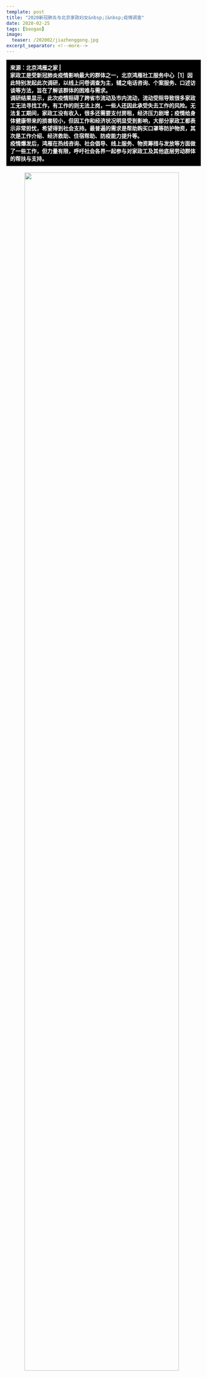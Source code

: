 ```yaml
---
template: post
title: "2020新冠肺炎与北京家政妇女&nbsp;|&nbsp;疫情调查"
date: 2020-02-25
tags: [baogao]
image:
  teaser: /202002/jiazhenggong.jpg
excerpt_separator: <!--more-->
---
```


<div style="width:98%;padding:10px;background-color:black;color:white;margin:0;">
<strong>來源：北京鸿雁之家 |<br>家政工是受新冠肺炎疫情影响最大的群体之一，北京鸿雁社工服务中心［1］因此特别发起此次调研，以线上问卷调查为主，辅之电话咨询、个案服务、口述访谈等方法，旨在了解该群体的困难与需求。<br>调研结果显示，此次疫情阻碍了跨省市流动及市内流动，流动受阻导致很多家政工无法寻找工作，有工作的则无法上岗，一些人还因此承受失去工作的风险。无法复工期间，家政工没有收入，很多还需要支付房租，经济压力剧增；疫情给身体健康带来的损害较小，但因工作和经济状况明显受到影响，大部分家政工都表示非常担忧，希望得到社会支持。最普遍的需求是帮助购买口罩等防护物资，其次是工作介绍、经济救助、住宿帮助、防疫能力提升等。<br>疫情爆发后，鸿雁在热线咨询、社会倡导、线上服务、物资筹措与发放等方面做了一些工作，但力量有限，呼吁社会各界一起参与对家政工及其他底层劳动群体的帮扶与支持。</strong>

<br>
</div>

<br>

<div style="text-align:center"><img src="/images/202002/jiazhenggong.jpg" width="90%"></div>

2020年1月中旬，武汉爆发新冠肺炎疫情。在春节返乡大潮的助推下，疫情迅速蔓延到全国。很多地区，特别是人口流动大省，立即采取限制交通、禁止聚集、延迟复工、（半）强制隔离等措施。在这样的形势下，疫情不仅直接威胁人们的身心健康，还直接影响人们的居家生活与人际交往，此外，疫情对部分行业的巨大冲击还将迁延到相关从业者的职业发展与经济处境上。

一、发起调查的初衷

中国有超过3500万的家政工［2］。源于家政工作的特性，家政工应该是受疫情影响最明显的群体之一。第一，除春节前后的跨省市流动之外，在每日工作里，很多家政工还需要在住处与雇主家之间流动，因此，疫情对道路交通和人际交往的限制将妨碍家政工寻找及维系工作。第二，城市家庭购买家政服务的意愿直接受其经济能力影响，在疫情对很多行业形成巨大打击的背景下，家政工的就业机会与工资水平也可能受到冲击。第三，疫情促使人们更关注日常生活中的健康问题，由于家政工负责雇主家庭日常生活的某些部分，雇主就很有可能对家政服务提出更高要求。

家政工不仅是受疫情影响最明显的群体之一，而且也是所有受影响群体中最弱势者之一。在中国，约有90%［3］的家政工无法签订劳动合同，因而不受《劳动合同法》保障［4］，在疫情的广泛影响下，其工作权益相对更易受到损害。与此同时，中国的家政工几乎都是女性，大部分来自农村、年龄偏大、学历较低，离开家乡后，其内外资源和支持网络更为缺乏，很难有效维护自身那么权益。

作为长期服务在京家政工的公益组织，北京鸿雁社工服务中心（下称“鸿雁”）特别关心疫情对家政工的实际影响，希望了解她们的困难和需求，据此，提供有针对性的帮助，协助她们度过疫情难关。基于这一初衷，鸿雁发起了此次调查。

二 、调查设计与设施

此次调查以线上问卷为主、电话访谈为辅。受访对象为在北京从事家政工作的家政工。由于目标聚焦且时间紧迫，调研组设计了一份由9道题组成的简短问卷，主要了解家政工在疫情期间的流动状况、工作状况、身心状况，及主要需求。

问卷从2020年2月5日晚上上线，主要在鸿雁的公众号、微信群及个人朋友圈进行推送，于2月10日晚上关闭填写通道，共回收90份有效问卷。问卷填写者都是女性，来自全国13个省/自治区的52个市/县。按人数降序排列，受访者主要来自山西、河南、甘肃，其次是四川、黑龙江、河北和陕西等。受访者的户籍分布很广，并与北京家政工来源的实际分布相符。这表明，此次调查分析的结果能在一定程度上反映北京家政工群体的相关情况。

![](https://i.imgur.com/GOrTTNU.jpg)

此外，在问卷调查前后，鸿雁还面向家政工群体开展了一系列与疫情相关的活动，其中，线上活动2类、电话咨询25个、个案服务3个、一对一口述访谈6个［5］。所得资料充实了问卷分析结果，较为真切地展现了疫情对北京家政工的影响，为鸿雁制定后续支持方案提供了可靠基础。

需要注意的是，由于调查内容比较简单，并且疫情及相关政策均处于不断变化中，此次调查的结果仅供公益同行或其他感兴趣的组织和个人参考，希望起到抛砖引玉的作用。未来，鸿雁将持续且更深入地关注疫情对家政工群体的影响。

三 、调查数据简析

本报告从四个方面呈现此次调查的结果：第一，疫情对家政工流动的影响；第二，疫情对家政工作的影响；第三，疫情对家政工身心的影响；第四，疫情引发的主要需求。

1. 疫情对家政工流动的影响

春节是中国人合家团圆、访亲会友的黄金时段，对于背井离乡、家有老小打工者来说，情况更是如此。北京家政工基本都是外来人口，其中绝大部分属于跨省流动。受访者户籍分布证实了这一点。按往常经验，留在北京过年的家政工会很少，但调查显示，今年春节期间，有37.8%（34人）的受访者未曾离开北京。显然，新冠肺炎疫情打破了很多家政工的返乡计划，她们被迫留在北京与雇主家庭一起过年，或者隔离在北京的自租房里过年。

![](https://i.imgur.com/GOrTTNU.jpg)

填写问卷时，有54.4%（49人）的受访者人在北京，其中，离开后又返京的有15人。也就是说，过年期间离开过北京的56人里，受访时已回京的约占1/4。按往年情况，家政工一般会在春节假期结束前后即回京找工作或者开始工作，但今年，尽管假期延长至2月2日，截至填写问卷时，仍有3/4尚未回京。显然，疫情迫使很多家政工改变了返京安排。据后文分析，防疫隔离、出行困难等是很多人尚未返京的主要原因。

![](https://i.imgur.com/kqfayi9.jpg)

从上述情况看，疫情对家政工的跨省市流动产生了影响。根据调查，疫情对家政工的在地流动也有影响。在90个受访者里，只有2人认为疫情对出行没有影响。疫情对出行的影响体现在：因强制隔离或自我隔离的防疫措施，64.4%的人极少出门；因地方政府采取封路、减少或暂停公交等措施，11.1%的人感觉即便能出门，出行过程也比较困难；因地方政府采取封村、封小区等措施，17.8%的人感觉即便能顺利出行，也很难到达目的地。

![](https://i.imgur.com/1PVPX4H.jpg)

2. 疫情对家政工作的影响

在90名受访者中，54.4%（49人）有确定工作，其中绝大部分是延续年前的工作合约；27.8%的人要找家政工作但还没开始找，另外有11.1%已经在找，但还没找到；此外，6.7%（6人）决定暂不继续从事家政工作。截至调查时，春节假期已结束一周左右，在需要找家政工作的35人里，有71.4%（25人）还没开始找，这种状况也异于往年，可以推测，疫情造成的负面影响妨碍了家政工及时找工作。

![](https://i.imgur.com/wQfm2bJ.jpg)

按流动情况做分类比较（见下表）可以发现，过年期间留在北京的家政工有52.9%延续年前工作，尽管打算继续从事家政业但尚无工作的人也不少，但其中正在找工作的比例很高，达到75%；离京后又返京的家政工有确定工作的比例更高，包括延续年前工作以及找到新工作的，占80%，根据访谈，她们在疫情高峰期冒风险回京的主要原因之一是回应雇主需求以防失去工作；在尚未返京且打算继续从事家政行业的受访者里，超过一半人（51.2%，19人）没有工作，并且几乎都未开始找工作（94.7%），这与过年期间留京家政工的状况很不同，这说明，是否在京对能否找工作有很大影响，因此，疫情对跨省市流动的阻碍是很多家政工无法开始找工作的重要原因。

![](https://i.imgur.com/5RaaSHu.jpg)

值得注意的是，在尚未返京的受访者里，尽管42.1%表示有确定工作，但疫情及防疫政策的变化会带来很大的不确定性。由于约90%的家政工不受《劳动法》保护，如果不能及时返京、不能及时开始工作或者疫情导致其他问题，她们随时有可能失去工作，并且难以得到补偿。上表显示，在87个注明了目前住处的受访者里，48人有工作；下表显示，在这87人里，有13人因疫情失去工作；即，原本约61人有工作，但每五个人里至少有一人因疫情失去了工作。

从下表看，在87人里，有95.4%（83人）觉得疫情对工作状况有影响，除“失去了原有的工作”之外，疫情产生的影响还体现在其他很多维度。按流动情况分类比较，疫情对家政工作最普遍的影响是导致一段时间无法开工，而这段时间的长短基本取决于疫情及相关政策的走向。

![](https://i.imgur.com/3qIzfdq.jpg)

过年期间未曾离开北京的家政工大部分已经工作了一段时间或者已经找了一段时间的工作，她们相对更全面且更深入地体验到了疫情的实际影响。除“有较长一段时间无法去工作”外，同等明显的影响是“雇主对工作的要求更高了”，其次是“工作更难找了”，也有一些人因疫情“失去了原有的工作”，或者感觉到“工资更难提高了”以及“工作所需的交通成本提高了”。

返京不久的家政工也感受到了疫情带来的各方面影响，其中最明显的是“雇主对工作的要求更高了”；而尚未返京的家政工虽然离打工地很远，且大部分还没确定工作，但她们也感受到了各方面的影响，最明显的是“工作更难找了”。

几个问卷填写者简述的情况能大致反映疫情对家政工作的影响：

“今天刚到北京，雇主让隔离五天，并且感觉雇主对工作的要求更高了。”

“目前住在北京的自租房里，雇主要我隔离，啥时候上班得看雇主怎么说。”

“目前在北京，以前的工作因疫情没法继续了，不知何时才能找到新工作。”

“目前住在雇主家，每天要工作15个小时，很累，但雇主不让外出休闲，怕带回病毒。”

3 .疫情对家政工身心的影响

在90个受访者里，有57.8%的人觉得疫情对自己的身体状况完全没有影响，觉得有很大影响的占16.7%（15人）。鸿雁抽选了几位觉得对身体影响大的受访者做后续追访，大多表示，疫情并没直接损害身体，但由于运动少而身体僵硬，所以主观觉得疫情对身体的影响很大。根据鸿雁掌握的情况，至今尚未听说有家政工感染新冠肺炎病毒；此外，疫情对很多人的身体健康产生较大影响的方式是，因隔离、封路、封村、封小区等措施，出现其他病痛的人很难得到及时医治，也难以买到药物。

![](https://i.imgur.com/GGU4L3C.jpg)

从流动情况分类比较（见下表）看，受访时在京的家政工有约40%表示疫情对身体状况有很大影响或有些影响，这一比例是尚未返京受访者的2倍。为何出现这样的差异？可合理推测的原因包括：第一，城市的隔离措施更严、家政工租住的房子都比较狭小、在京隔离时往往缺乏家人陪伴，因此隔离期间容易感觉难受；第二，很多在京受访者疫情期间留在雇主家工作，为了防疫，雇主会提高工作要求、禁止外出，因此工作量增加，并难以得到休息，从而影响身体状况。

![](https://i.imgur.com/CjKkGV3.jpg)

与疫情带来的身体影响相反，疫情带来的心理影响非常明显。只有5.6%的受访者对疫情完全不担忧或者不太担忧，非常担忧的占55.6%，有些担忧的占33.3%。根据问卷及访谈，受访者的担忧主要不是因为疫情会影响身体健康，而是原因疫情会影响工作，进而影响经济收入和基本生存。一个受访者说：“因为疫情，以前的工作丢了，目前正在发愁房租和生活费，不知道路在何方。”

![](https://i.imgur.com/ekUrwGW.jpg)

很多家政工是家里的经济支柱，但她们普遍缺乏资源和市场竞争力，也缺少法律保护，所以，当疫情导致工作更难获得和维持，以至于很长一段时间无法工作、没有收入时，家政工及其家庭的基本生活就会直接受影响。

按流动情况做分类比较（见下表），过年期间未曾离京、离开后又回京、尚未返京的这三类受访者对疫情表示担忧的比例都很高，其中，离开后又回京的受访者100%都比较担忧，高出其他两类约13个百分点。返京组担忧程度最高的原因与其处境相关。返京组尽管大部分确定了工作，但还处于自我隔离或强制隔离状态，隔离期间基本没有收入，很多人还需要支付房租，此外，返京后就脱离了家人的情感支持，而隔离期还会给工作带来很多变数，因此，相较于有很多人已经开始工作的未曾离京组，以及有家人陪伴且无房租压力的尚未返京组，返京组确实在情感、经济、工作等方面承受着更大压力。

![](https://i.imgur.com/4yKbAwT.jpg)

4. 疫情引发的主要需求

根据前文分析，绝大部分受访者对疫情比较担忧，其原因是，此次疫情的发展趋势尚难预测，政府的相关政策也会发生很多变化，如果疫情继续，隔离、封禁等措施不变，很多家政工会长时间无法工作，从而经济压力将持续加重，此外，有工作但尚未上岗的人会担心丢掉工作，没工作的人会发现找工作的难度明显加大，有工作且已上岗的人则发现雇主提高了工作要求，工作压力增大。

下列条形图显示，受访者的求助需求与她们的担忧相符。在90个受访者里，暂不需要帮助的人很少，占3.3%；需要心理/情绪疏导方面帮助的也较少，占8.9%；绝大部分的需求都与工作和经济相关。

![](https://i.imgur.com/dWu6xQi.jpg)

约一半人希望在购买口罩等防护物资上获得帮助。使用口罩等防护物资不仅是预防感染的重要措施，也是政府或雇主的硬性要求。就目前而言，如果不戴口罩，就不能搭乘公共交通，也就无法返京，无法出门寻找或开展工作。但是，口罩等物资在疫情爆发后迅速成了稀缺品，国内外都缺货，而家政工人脉有限，使用网络购物平台的技术也有限，因此，帮助购买这些物质成为她们最普遍的需求。

需要工作介绍帮助以及需要经济帮助的受访者均占1/3。疫情导致无工作的人难以找到工作、有工作的人因自我隔离或强制隔离而无法上岗，因此大部分人会有较长时间无法工作。对于家政工来说，没有工作就没有收入。即便对于有确定工作但被政府或雇主要求隔离而无法上岗的人，由于缺乏法律保护，隔离期间基本没有工资，也得不到补偿。较长时间没收入，同时很多人在此期间还需要承担房租等费用，这确实会给家政工中的贫困者带来难以承受的经济压力。帮助介绍工作既能直接回应家政工疫情期间难找工作的问题，也是对其中的贫困者间接提供经济援助的方式。

有1/4的受访者希望在住宿问题上获得帮助。住宿问题也是家政工在疫情期间比较容易遇到的问题。对于住家家政工，除非疫情期间未有中断工作，否则，雇主会要求她们自我隔离，但她们一般没有自租房，很多雇主也没有条件提供隔离房，这部分家政工就面临寻找临时住所的问题。对于非住家家政工，她们一般有自租房，但疫情期间，有些地方禁止非业主返回住所，这部分人就需要寻找临时住所，或者另外租房。正因为疫情期间村、街及小区对外来人口防控很严，找住所或租房都很困难。大部分家政工在北京无亲无故，无处投靠，因此，遇到住宿问题时就需要社会提供帮助。

希望获得防疫知识和技能的受访者也接近1/4，可以推测，她们一方面是为了让自己能够更科学地预防传染病毒，另一方面也是为了回应雇主的需求。疫情爆发后，很多雇主对家政工提高了工作要求，这些要求大多与防疫有关系。

![](https://i.imgur.com/WhRYhuW.jpg)

对流动情况做分类比较（见上表），可以发现，不管是未曾离京组、离开后的返京组，还是尚未返京组，帮助购买口罩等防护物资确实是最大的需求，相对来说，也是最急迫、最基础的需求。对于不同组别，其他需求的普遍程度略有不同，但主要的几项需求均占有一定比例。特别是未曾离京组，这些需求的比例相差不大，随着更多人返京，预计短期内也会呈现类似的需求结构，即，对购买防护物质、介绍工作、经济帮助、疫情防治、住宿等均有较大需求。

四 、总结

2020年春节前夕爆发的新冠肺炎至今已持续两个月，其发展趋势目前虽基本得到控制，生产与生活开始回归正轨，但是，即便依据专家学者们较为乐观的预测，疫情至少还会延续一个月，受疫情影响的各类行业估计需要半年左右的时间才能得以恢复。在此背景下，疫情对人们身心状况、职业发展与收入水平等方面的影响将持续很长时间，而对日常生活中饮食、卫生与健康等观念造成的冲击则可能是永久性的。作为高度依赖流动与社交、深度卷入雇主日常生活、法律保护较弱的职业，家政工是受疫情影响最明显且最持久的群体之一。

此项调查旨在了解疫情对家政工的影响，为鸿雁及其他关心该群体的组织和个人提供参考，希望触发有针对性的援助服务，从而协助该群体化解或适应疫情带来的影响。基于问卷调查、电话咨询、个案服务及口述访谈等方法所得的资料，调查结果主要如下：

1、在北京从事家政工作的家政工来自于全国各地，基本都是跨省市流动人口。新冠肺炎疫情的爆发打破了很多人的返乡计划，约1/3的家政工被迫留在雇主家或自租房度过春节，但仍有近2/3的家政工已在疫情引起广泛关注前回了老家。对于返乡家政工，政府针对疫情采取的严控措施，比如隔离、封路、封村等，则阻碍了她们的返京安排，有近3/4的返乡家政工不得不推迟回京时间。

2、疫情不仅妨碍跨省市流动，也对市内流动造成巨大约束。对于未曾返乡或离开后又返京的家政工，强制或自我隔离使得大部分人均有较长时间不能出行，缺乏口罩等基本防护物资也导致很多人无法出行，此外，封路及交通工具减少给可以出行的人带来诸多不便，并增加了出行的时间和费用成本，而封村、封小区则使得很多人即便能够顺利出行，但也难以进入雇主家庭开始工作。

3、年度性的跨省市流动及高频率的市内流动是家政工寻找及保有工作的基本条件。正因为流动受阻，滞留家乡的家政工有一半人很难开始找工作，有确定工作的人则担心因疫情而丢掉工作；在北京但尚无工作的家政工，很多虽已开始找工作，但疫情显著增加了找到工作的难度，有工作的人一部分因雇主或政府要求隔离而无法上岗，而过年期间未曾中止工作的住家家政工，很多也因疫情而面临工作量及工作要求双提高的局面。

4、因此，疫情对家政工的工作和经济状况产生了多维度的影响。因有较长时间无法开始工作，很多人面临着急剧增加的经济压力；因疫情给寻找及保有工作机会带来了很多困难和不确定因素，很多人承受着巨大的心理压力；因疫情期间地方增强了对外来人口的管控，很多人不得不临时寻找住处，且也因此难以找到；因疫情而增加的交通成本以及需额外寻找住处的住宿成本等，均增加了家政工的经济压力。疫情对雇主经济状况的影响、雇主对疫情的警惕以及对日常生活要求的提高，则影响了家政工的工作机会和工作压力。

5、尽管约七成的受访者未因疫情而影响身体状况，但由于疫情多维度地影响其工作和经济状况，近九成的受访者对疫情比较担忧，其中，非常担忧的人接近六成。正因如此，基本所有的受访者都希望能够获得外界的帮助。口罩等防护物质是家政工可以外出寻找及开展工作的必要硬件，因而成为最普遍（50%）且最迫切的需求。其次，针对工作难求及经济压力剧增的问题，约1/3的受访者希望得到工作介绍上的帮助，和/或得到经济援助。此外，有1/4的受访者还希望得到住宿问题上的帮助，和/或得到防疫能力上的帮助。

6、未曾离京的家政工、离开后回京的家政工以及尚未返京的家政工这三个组别面临的困难及相应的需求既有很大相似处，也有一些差异，如果针对不同组别提供服务，需要具体考虑各自的处境和需求。不过，随着疫情不断减弱、防疫政策逐渐放松，很多人近期会返回北京、开始工作，未曾离京组别的需求结构将更具普遍性，即，对购买口罩防护物资、介绍工作、经济援助、住宿帮助、提升防疫能力等皆有较高需要。从长远一点看，家政工的需求会随疫情形势变化而出现较大调整，因此，相关组织和机构需要作持续关注的安排。

作为长期服务北京家政工的公益组织，疫情爆发以来，鸿雁主要从四个方面回应家政工的需求。第一，保持热线畅通，接到求助后第一时间响应。针对比较困难的问题，鸿雁内部会组成临时应急小组，以便汇聚资源尽快解决问题。过去两个月，鸿雁为多名家政工介绍了工作，还协助一名姐妹成功解决了工资偿付纠纷。第二，进行倡导，发布了《给家政公司和雇主的一封信》，倡议给家政工支付隔离期间的工资，为家政工提供隔离场所等。第三，组织线上写作坊、公开征稿及口述访谈等活动，为家政工群体提供诉说、交流与分享平台，希望记录历史，且协助她们疏解压力、增长经验。第四，组织家政工骨干一起寻找防护物资资源、对接重点疫区被忽视的底层服务群体，同时，也计划面向全国的家政工群体提供基本防护物资、个案服务等方面的支持。

鸿雁是一个很小的公益组织，能筹集到的经费和物资不多，服务覆盖面和服务维度也很有限。在未来，鸿雁会根据此次调查的结果调整服务体系、设计具体方案，并持续筹措物资，向家政姐妹提供支持和陪伴。据访谈了解，很多家政公司和雇主在疫情期间已为家政工提供一定的帮助，比如开展防疫培训、提供口罩、提供隔离房或临时住宿等，在此，鸿雁呼吁更多组织和个人（继续）参与支持家政工，各展所长，给家政工群体提供工作介绍、减免房租、减免中介费、购买防护物资、处理工作纠纷、寻找临时住处和租房等方面的帮助。

1. 北京鸿雁社工服务中心是一家在北京注册的市级民非机构，主要面向基层劳动妇女开展服务、研究及传播工作，希望协助她们融入城市、提高福祉，进而推动城乡融合及社区可持续发展。

2. 家政工主要指为雇主家庭有偿提供日常生活服务的专业人员。家政服务内容主要包括保洁、烹饪、月嫂、育儿，以及照顾老人、病人、残疾人等。家政服务方式主要包括住家全日制、白班制、夜班制、小时工等。

3. 刘明辉，2017，《移民与城市：有关中国家政工招聘、就业与工作条件的行业研究报告》，联合国劳工组织办公室。

4. 在鸿雁以往的服务和调研中，接触到的家政工基本100%都没有签过劳动合同。

5. 线上活动2类：家政工写作课系列、图文及视频公开征稿，两类活动的主题都紧扣疫情期间的经历。<br>电话咨询25个：鸿雁工作人员打电话联系以前服务过的家政工或参填写了问卷的家政工，了解其疫情期间的状况。<br>个案服务3个：家政姐妹通过鸿雁热线求助，内容涉及疫情爆发后住宿问题、工资偿付问题、工作合约延续问题。<br>一对一口述访谈6个：鸿雁选择具有代表性的家政姐妹做深度访谈，主要了解疫情对家政工群体的影响，以及该群体如何看待及应对此次疫情。

6. 引号斜体内容均引自受访者自述。

[原文連結](http://jiliuwang.net/archives/90045)
